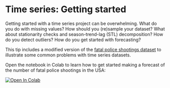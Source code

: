 # Time series: Getting started

Getting started with a time series project can be overwhelming.
What do you do with missing values? How should you (re)sample your dataset? What about stationarity checks and season-trend-lag (STL) decomposition? How do you detect outliers? How do you get started with forecasting?

This tip includes a modified version of the [fatal police shootings dataset](https://data.world/data-society/fatal-police-shootings) to illustrate some common problems with time series datasets.

Open the notebook in Colab to learn how to get started making a forecast of the number of fatal police shootings in the USA:

[![Open In Colab](https://colab.research.google.com/assets/colab-badge.svg)](https://colab.research.google.com/github/ml6team/quick-tips/blob/main/structured_data/2021_02_08_timeseries_getting_started/time_series_getting_started.ipynb)
